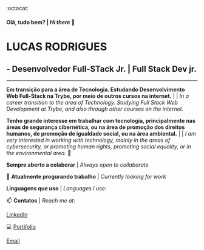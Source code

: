 :octocat: 
#### Olá, tudo bem? | _Hi there_ 👋

# LUCAS RODRIGUES
## - Desenvolvedor Full-STack Jr. | Full Stack Dev jr.

__________________________________________________________________________________________

__Em transição para a área de Tecnologia. Estudando Desenvolvimento Web Full-Stack na Trybe, por meio de outros cursos na internet.__ |
| _In a career transition to the area of Technology. Studying Full Stack Web Development at Trybe, and also through other courses on the internet._


__Tenho grande interesse em trabalhar com tecnologia, principalmente nas áreas de segurança cibernética, ou na área de promoção dos direitos humanos, de promoção de igualdade social, ou na área ambiental.__ |
| _I am very interested in working with technology, mainly in the areas of cybersecurity, or promoting human rights, promoting social equality, or in the environmental area._ 🌱


__Sempre aberto a colaborar__ | _Always open to collaborate_

:briefcase: __Atualmente progurando trabalho__ | _Currently looking for work_

__Linguagens que uso__ | _Languages I use_:


:mailbox: 
__Contatos__ | _Reach me at_:

[LinkedIn](https://www.linkedin.com/in/lucas-rodrigues-de-castro/)

:computer: [Portifolio](https://lucas-rodrigues0.github.io/portifolio/)

[](https://img.shields.io/badge/Gmail-D14836?style=for-the-badge&logo=gmail&logoColor=white)
[Email](mailto:lucas.movimento@gmail.com)


